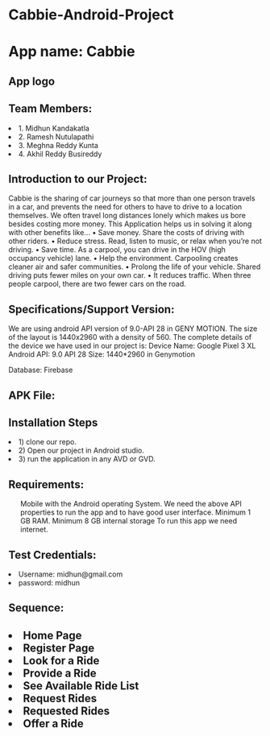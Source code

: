 # Cabbie-Android-Project
<h1>App name: Cabbie </h1>
<h2> App logo <h2>


<h2>Team Members:</h2>
 <li>1. Midhun Kandakatla</li>
 <li>2. Ramesh Nutulapathi</li>
 <li>3. Meghna Reddy Kunta</li>
 <li>4. Akhil Reddy Busireddy</li>


<h2> Introduction to our Project:</h2>
<p>Cabbie is the sharing of car journeys so that more than one person travels in a car, and prevents the need for others to have to drive to a location themselves. We often travel long distances lonely which makes us bore besides costing more money. This Application helps us in solving it along with other benefits like...
•	Save money. Share the costs of driving with other riders.
•	Reduce stress. Read, listen to music, or relax when you’re not driving.
•	Save time. As a carpool, you can drive in the HOV (high occupancy vehicle) lane.
•	Help the environment. Carpooling creates cleaner air and safer communities.
•	Prolong the life of your vehicle. Shared driving puts fewer miles on your own car.
•	It reduces traffic. When three people carpool, there are two fewer cars on the road.
</p>
<h2>Specifications/Support Version:</h2>

<p>We are using android API version of 9.0-API 28 in GENY MOTION. The size of the layout is 1440x2960 with a density of 560. 
The complete details of the device we have used in our project is:
Device Name: Google Pixel 3 XL
Android API: 9.0 API 28
Size: 1440*2960 in Genymotion</p>
Database: Firebase

<h2> APK File:</h2>


<h2>Installation Steps</h2>
<li>1) clone our repo.</li>
<li>2) Open our project in Android studio.</li>
<li>3) run the application in any AVD or GVD.</li>

<h2>Requirements:</h2>
<p>
<ul>
Mobile with the Android operating System.
We need the above API properties to run the app and to have good user interface.
Minimum 1 GB RAM.
Minimum 8 GB internal storage
To run this app we need internet.
</ul>
</p>
<h2>Test Credentials:</h2>
<li> Username: midhun@gmail.com</li>
<li>password: midhun</li>
</p>
<h2>Sequence:<h2>
 <li>Home Page</li>
 <li>Register Page</li>
 <li>Look for a Ride </li>
 <li>Provide a Ride</li>
 <li>See Available Ride List</li>
 <li>Request Rides</li>
 <li>Requested Rides</li>
 <li>Offer a Ride</li>
